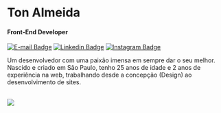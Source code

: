 # Ton Almeida

#### Front-End Developer

[![E-mail Badge](https://img.shields.io/badge/-oi@tonalmeida.dev-black?style=flat-square&logo=Gmail&logoColor=white&link=mailto:oi@tonalmeida.dev)](mailto:ton@tonalmeida.dev)
[![Linkedin Badge](https://img.shields.io/badge/-Ton%20Almeida-black?style=flat-square&logo=Linkedin&logoColor=white&link=https://www.linkedin.com/in/otonalmeidas/)](https://www.linkedin.com/in/otonalmeidas/)
[![Instagram Badge](https://img.shields.io/badge/-@otonalmeidas-black?style=flat-square&logo=Instagram&logoColor=white&link=https://www.instagram.com/otonalmeidas/)](https://www.instagram.com/otonalmeidas/)

Um desenvolvedor com uma paixão imensa em sempre dar o seu melhor. Nascido e criado em São Paulo, tenho 25 anos de idade e 2 anos de experiência na web, trabalhando desde a concepção (Design) ao desenvolvimento de sites.

<br />

<div>
  <a href="https://github.com/otonalmeidas">
  <img src="https://github-readme-stats.vercel.app/api/top-langs/?username=otonalmeidas&layout=compact&langs_count=7&theme=github_dark"/>
</div>
